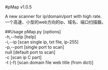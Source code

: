 #pMap v1.0.5

A new scanner for ip/domain/port with high rate. <br>一个高速、小型的web方向的ip、域名、端口扫描器。

##Usage
pMap.py [options]
<br>            -h,--help       [help]
<br>            -i,--ip         [scan single ip, txt file, ip-255]
<br>           -p,--port       [single port to scan]
<br>            null            [default port to scan]
<br>            -c              [scan ip C part]
<br>            -t (-f)         [scan domain file web title (from dict)]
